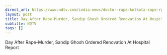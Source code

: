 ```yaml
---
direct_url: https://www.ndtv.com/india-news/doctor-rape-kolkata-rape-rg-kar-hospital-day-after-rape-and-murder-sandip-ghosh-ordered-renovation-at-kolkata-hospital-report-6496477
layout: post
title: Day After Rape-Murder, Sandip Ghosh Ordered Renovation At Hospital  Report
subtitle: NDTV
tags: []
---
```


Day After Rape-Murder, Sandip Ghosh Ordered Renovation At Hospital  Report
